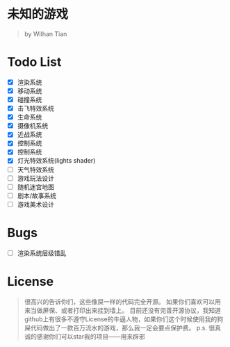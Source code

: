 # 未知的游戏
> by Wilhan Tian

# Todo List
- [x] 渲染系统
- [x] 移动系统
- [x] 碰撞系统
- [x] 击飞特效系统
- [x] 生命系统
- [x] 摄像机系统
- [x] 近战系统
- [x] 控制系统
- [x] 控制系统
- [x] 灯光特效系统(lights shader)
- [ ] 天气特效系统
- [ ] 游戏玩法设计
- [ ] 随机迷宫地图
- [ ] 剧本/故事系统
- [ ] 游戏美术设计

# Bugs
- [ ] 渲染系统层级错乱

# License
> 很高兴的告诉你们，这些像屎一样的代码完全开源。
> 如果你们喜欢可以用来当做屏保、或者打印出来挂到墙上。
> 目前还没有完善开源协议，我知道github上有很多不遵守License的牛逼人物，如果你们这个时候使用我的狗屎代码做出了一款百万流水的游戏，那么我一定会要点保护费。
> p.s. 很真诚的感谢你们可以star我的项目——用来辟邪